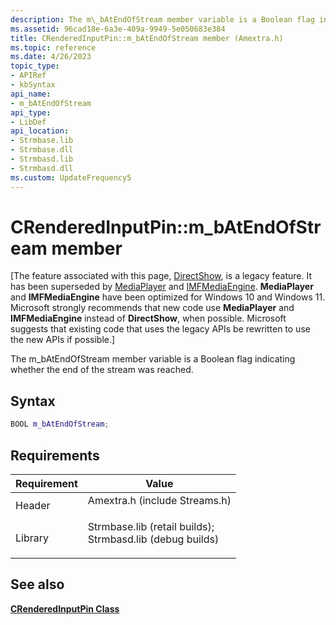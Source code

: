 ```yaml
---
description: The m\_bAtEndOfStream member variable is a Boolean flag indicating whether the end of the stream was reached.
ms.assetid: 96cad18e-6a3e-409a-9949-5e050683e384
title: CRenderedInputPin::m_bAtEndOfStream member (Amextra.h)
ms.topic: reference
ms.date: 4/26/2023
topic_type: 
- APIRef
- kbSyntax
api_name: 
- m_bAtEndOfStream
api_type: 
- LibDef
api_location: 
- Strmbase.lib
- Strmbase.dll
- Strmbasd.lib
- Strmbasd.dll
ms.custom: UpdateFrequency5
---
```


# CRenderedInputPin::m\_bAtEndOfStream member

\[The feature associated with this page, [DirectShow](/windows/win32/directshow/directshow), is a legacy feature. It has been superseded by [MediaPlayer](/uwp/api/Windows.Media.Playback.MediaPlayer) and [IMFMediaEngine](/windows/win32/api/mfmediaengine/nn-mfmediaengine-imfmediaengine). **MediaPlayer** and **IMFMediaEngine** have been optimized for Windows 10 and Windows 11. Microsoft strongly recommends that new code use **MediaPlayer** and **IMFMediaEngine** instead of **DirectShow**, when possible. Microsoft suggests that existing code that uses the legacy APIs be rewritten to use the new APIs if possible.\]

The m\_bAtEndOfStream member variable is a Boolean flag indicating whether the end of the stream was reached.

## Syntax


```C++
BOOL m_bAtEndOfStream;
```



## Requirements



| Requirement | Value |
|--------------------|--------------------------------------------------------------------------------------------------------------------------------------------------------------------------------------------|
| Header<br/>  | <dl> <dt>Amextra.h (include Streams.h)</dt> </dl>                                                                                   |
| Library<br/> | <dl> <dt>Strmbase.lib (retail builds); </dt> <dt>Strmbasd.lib (debug builds)</dt> </dl> |



## See also

<dl> <dt>

[**CRenderedInputPin Class**](crenderedinputpin.md)
</dt> </dl>

 

 




